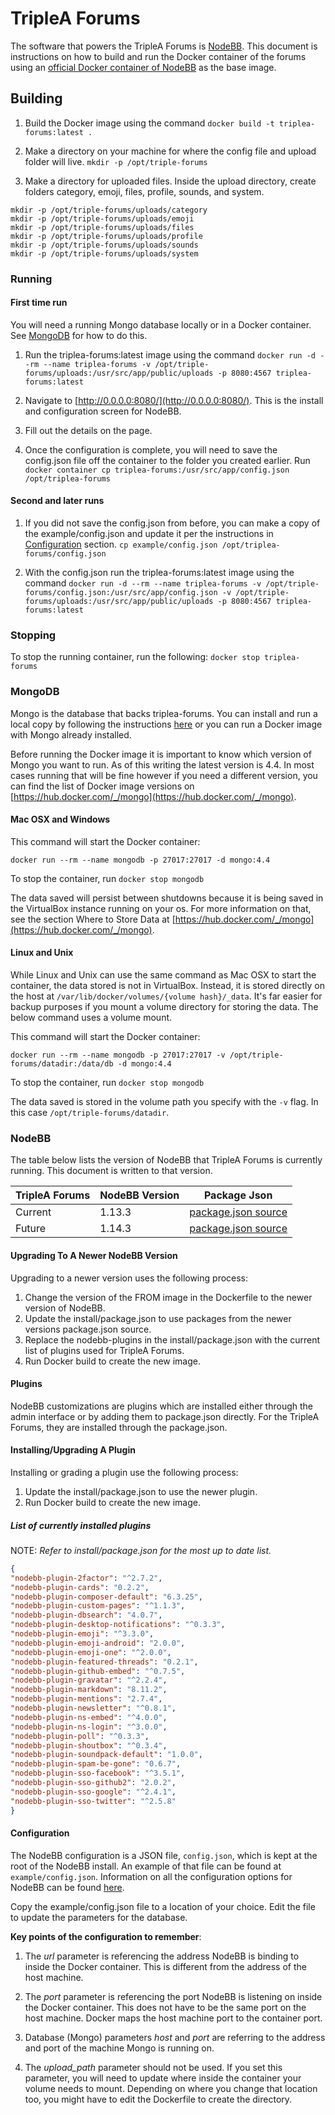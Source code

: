# TripleA Forums

The software that powers the TripleA Forums is [NodeBB](https://github.com/NodeBB/NodeBB).
This document is instructions on how to build and run the Docker container of the forums using an
[official Docker container of NodeBB](https://hub.docker.com/r/nodebb/docker) as the base image.

## Building

1. Build the Docker image using the command ```docker build -t triplea-forums:latest .```

2. Make a directory on your machine for where the config file and upload folder will live. ```mkdir -p /opt/triple-forums```

3. Make a directory for uploaded files. Inside the upload directory, create folders category, emoji, files, profile,
sounds, and system.

```shell script
mkdir -p /opt/triple-forums/uploads/category
mkdir -p /opt/triple-forums/uploads/emoji
mkdir -p /opt/triple-forums/uploads/files
mkdir -p /opt/triple-forums/uploads/profile
mkdir -p /opt/triple-forums/uploads/sounds
mkdir -p /opt/triple-forums/uploads/system
```

### Running

#### First time run

You will need a running Mongo database locally or in a Docker container. See [MongoDB](#mongodb) for how to do this.

1. Run the triplea-forums:latest image using the command
```docker run -d --rm --name triplea-forums -v /opt/triple-forums/uploads:/usr/src/app/public/uploads -p 8080:4567 triplea-forums:latest```

2. Navigate to [http://0.0.0.0:8080/](http://0.0.0.0:8080/). This is the install and configuration screen for NodeBB.

3. Fill out the details on the page.

4. Once the configuration is complete, you will need to save the config.json file off the container to the folder you
created earlier. Run ```docker container cp triplea-forums:/usr/src/app/config.json /opt/triplea-forums```

#### Second and later runs

1. If you did not save the config.json from before, you can make a copy of the example/config.json
and update it per the instructions in [Configuration](#configuration) section.
```cp example/config.json /opt/triplea-forums/config.json```

2. With the config.json run the triplea-forums:latest image using the command
```docker run -d --rm --name triplea-forums -v /opt/triple-forums/config.json:/usr/src/app/config.json -v /opt/triple-forums/uploads:/usr/src/app/public/uploads -p 8080:4567 triplea-forums:latest```

### Stopping

To stop the running container, run the following: ```docker stop triplea-forums```

### MongoDB

Mongo is the database that backs triplea-forums. You can install and run a local copy by following the
instructions [here](https://docs.mongodb.com/manual/installation/) or you can run a Docker image with Mongo already
installed.

Before running the Docker image it is important to know which version of Mongo you want to run. As of this writing the
latest version is 4.4. In most cases running that will be fine however if you need a different version, you can find
the list of Docker image versions on [https://hub.docker.com/_/mongo](https://hub.docker.com/_/mongo).

#### Mac OSX and Windows

This command will start the Docker container:
```shell script
docker run --rm --name mongodb -p 27017:27017 -d mongo:4.4
```

To stop the container, run ```docker stop mongodb```

The data saved will persist between shutdowns because it is being saved in the VirtualBox instance running on your os.
For more information on that, see the section Where to Store Data at
[https://hub.docker.com/_/mongo](https://hub.docker.com/_/mongo).

#### Linux and Unix

While Linux and Unix can use the same command as Mac OSX to start the container, the data stored is not in VirtualBox.
Instead, it is stored directly on the host at `/var/lib/docker/volumes/{volume hash}/_data`. It's far easier for backup
purposes if you mount a volume directory for storing the data. The below command uses a volume mount.

This command will start the Docker container:

```shell script
docker run --rm --name mongodb -p 27017:27017 -v /opt/triple-forums/datadir:/data/db -d mongo:4.4
```

To stop the container, run ```docker stop mongodb```

The data saved is stored in the volume path you specify with the `-v` flag. In this case `/opt/triple-forums/datadir`.

### NodeBB

The table below lists the version of NodeBB that TripleA Forums is currently running. This document
is written to that version.

| TripleA Forums | NodeBB Version | Package Json                                                                              |
|----------------|----------------|-------------------------------------------------------------------------------------------|
| Current        | 1.13.3         | [package.json source](https://github.com/NodeBB/NodeBB/blob/v1.13.3/install/package.json) |
| Future         | 1.14.3         | [package.json source](https://github.com/NodeBB/NodeBB/blob/v1.14.3/install/package.json) |

#### Upgrading To A Newer NodeBB Version

Upgrading to a newer version uses the following process:

1. Change the version of the FROM image in the Dockerfile to the newer version of NodeBB.
2. Update the install/package.json to use packages from the newer versions package.json source.
3. Replace the nodebb-plugins in the install/package.json with the current list of plugins used for TripleA Forums.
4. Run Docker build to create the new image.

#### Plugins

NodeBB customizations are plugins which are installed either through the admin interface or by adding them
to package.json directly. For the TripleA Forums, they are installed through the package.json.

#### Installing/Upgrading A Plugin

Installing or grading a plugin use the following process:

1. Update the install/package.json to use the newer plugin.
2. Run Docker build to create the new image.

##### List of currently installed plugins

NOTE: *Refer to install/package.json for the most up to date list.*

```json
{
"nodebb-plugin-2factor": "^2.7.2",
"nodebb-plugin-cards": "0.2.2",
"nodebb-plugin-composer-default": "6.3.25",
"nodebb-plugin-custom-pages": "^1.1.3",
"nodebb-plugin-dbsearch": "4.0.7",
"nodebb-plugin-desktop-notifications": "^0.3.3",
"nodebb-plugin-emoji": "^3.3.0",
"nodebb-plugin-emoji-android": "2.0.0",
"nodebb-plugin-emoji-one": "^2.0.0",
"nodebb-plugin-featured-threads": "0.2.1",
"nodebb-plugin-github-embed": "^0.7.5",
"nodebb-plugin-gravatar": "^2.2.4",
"nodebb-plugin-markdown": "8.11.2",
"nodebb-plugin-mentions": "2.7.4",
"nodebb-plugin-newsletter": "^0.8.1",
"nodebb-plugin-ns-embed": "^4.0.0",
"nodebb-plugin-ns-login": "^3.0.0",
"nodebb-plugin-poll": "^0.3.3",
"nodebb-plugin-shoutbox": "^0.3.4",
"nodebb-plugin-soundpack-default": "1.0.0",
"nodebb-plugin-spam-be-gone": "0.6.7",
"nodebb-plugin-sso-facebook": "^3.5.1",
"nodebb-plugin-sso-github2": "2.0.2",
"nodebb-plugin-sso-google": "^2.4.1",
"nodebb-plugin-sso-twitter": "^2.5.8"
}
```

#### Configuration

The NodeBB configuration is a JSON file, ```config.json```, which is kept at the root of the NodeBB install.
An example of that file can be found at ```example/config.json```. Information on all the configuration
options for NodeBB can be found [here](https://docs.nodebb.org/configuring/config/).

Copy the example/config.json file to a location of your choice. Edit the file to update the parameters for the database.

**Key points of the configuration to remember**:

1. The *url* parameter is referencing the address NodeBB is binding to inside the Docker container. This is different
from the address of the host machine.

2. The *port* parameter is referencing the port NodeBB is listening on inside the Docker container. This does not
have to be the same port on the host machine. Docker maps the host machine port to the container port.

3. Database (Mongo) parameters *host* and *port* are referring to the address and port of the machine
Mongo is running on.

4. The *upload_path* parameter should not be used. If you set this parameter, you will need to update where inside the
container your volume needs to mount. Depending on where you change that location too, you might have to edit the
Dockerfile to create the directory.
